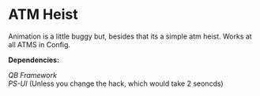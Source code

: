 # ATM Heist

Animation is a little buggy but, besides that its a simple atm heist. Works at all ATMS in Config. 


**Dependencies:**

*QB Framework* <br> 
*PS-UI* (Unless you change the hack, which would take 2 seoncds)
